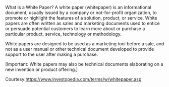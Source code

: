 What Is a White Paper?
A white paper (whitepaper) is an informational document, usually issued by a company or not-for-profit organization, to promote or highlight the features of a solution, product, or service. White papers are often written as sales and marketing documents used to entice or persuade potential customers to learn more about or purchase a particular product, service, technology or methodology.


White papers are designed to be used as a marketing tool before a sale, and not as a user manual or other technical document developed to provide support to the user after making a purchase.


[Important: White papers may also be technical documents elaborating on a new invention or product offering.]

Courtesy:https://www.investopedia.com/terms/w/whitepaper.asp
